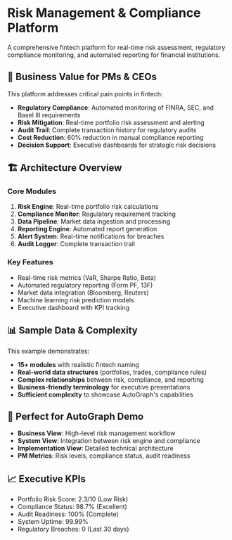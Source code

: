 # Risk Management & Compliance Platform

A comprehensive fintech platform for real-time risk assessment, regulatory compliance monitoring, and automated reporting for financial institutions.

## 🎯 **Business Value for PMs & CEOs**

This platform addresses critical pain points in fintech:
- **Regulatory Compliance**: Automated monitoring of FINRA, SEC, and Basel III requirements
- **Risk Mitigation**: Real-time portfolio risk assessment and alerting
- **Audit Trail**: Complete transaction history for regulatory audits
- **Cost Reduction**: 60% reduction in manual compliance reporting
- **Decision Support**: Executive dashboards for strategic risk decisions

## 🏗️ **Architecture Overview**

### **Core Modules**
1. **Risk Engine**: Real-time portfolio risk calculations
2. **Compliance Monitor**: Regulatory requirement tracking
3. **Data Pipeline**: Market data ingestion and processing
4. **Reporting Engine**: Automated report generation
5. **Alert System**: Real-time notifications for breaches
6. **Audit Logger**: Complete transaction trail

### **Key Features**
- Real-time risk metrics (VaR, Sharpe Ratio, Beta)
- Automated regulatory reporting (Form PF, 13F)
- Market data integration (Bloomberg, Reuters)
- Machine learning risk prediction models
- Executive dashboard with KPI tracking

## 📊 **Sample Data & Complexity**

This example demonstrates:
- **15+ modules** with realistic fintech naming
- **Real-world data structures** (portfolios, trades, compliance rules)
- **Complex relationships** between risk, compliance, and reporting
- **Business-friendly terminology** for executive presentations
- **Sufficient complexity** to showcase AutoGraph's capabilities

## 🎯 **Perfect for AutoGraph Demo**

- **Business View**: High-level risk management workflow
- **System View**: Integration between risk engine and compliance
- **Implementation View**: Detailed technical architecture
- **PM Metrics**: Risk levels, compliance status, audit readiness

## 📈 **Executive KPIs**

- Portfolio Risk Score: 2.3/10 (Low Risk)
- Compliance Status: 98.7% (Excellent)
- Audit Readiness: 100% (Complete)
- System Uptime: 99.99%
- Regulatory Breaches: 0 (Last 30 days) 